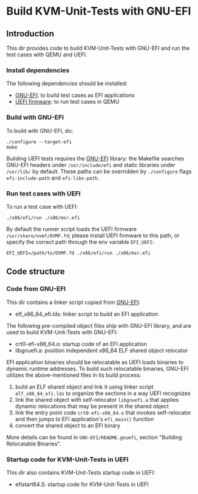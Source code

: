 # Build KVM-Unit-Tests with GNU-EFI

## Introduction

This dir provides code to build KVM-Unit-Tests with GNU-EFI and run the test
cases with QEMU and UEFI.

### Install dependencies

The following dependencies should be installed:

- [GNU-EFI](https://sourceforge.net/projects/gnu-efi): to build test cases as
  EFI applications
- [UEFI firmware](https://github.com/tianocore/edk2): to run test cases in QEMU

### Build with GNU-EFI

To build with GNU-EFI, do:

    ./configure --target-efi
    make

Building UEFI tests requires the
[GNU-EFI](https://sourceforge.net/projects/gnu-efi) library: the Makefile
searches GNU-EFI headers under `/usr/include/efi` and static libraries under
`/usr/lib/` by default. These paths can be overridden by `./configure` flags
`efi-include-path` and `efi-libs-path`.

### Run test cases with UEFI

To run a test case with UEFI:

    ./x86/efi/run ./x86/msr.efi

By default the runner script loads the UEFI firmware `/usr/share/ovmf/OVMF.fd`;
please install UEFI firmware to this path, or specify the correct path through
the env variable `EFI_UEFI`:

    EFI_UEFI=/path/to/OVMF.fd ./x86/efi/run ./x86/msr.efi

## Code structure

### Code from GNU-EFI

This dir contains a linker script copied from
[GNU-EFI](https://sourceforge.net/projects/gnu-efi/):
   - elf_x86_64_efi.lds: linker script to build an EFI application

The following pre-compiled object files ship with GNU-EFI library, and are used
to build KVM-Unit-Tests with GNU-EFI:
   - crt0-efi-x86_64.o: startup code of an EFI application
   - libgnuefi.a: position independent x86_64 ELF shared object relocator

EFI application binaries should be relocatable as UEFI loads binaries to dynamic
runtime addresses. To build such relocatable binaries, GNU-EFI utilizes the
above-mentioned files in its build process:

   1. build an ELF shared object and link it using linker script
      `elf_x86_64_efi.lds` to organize the sections in a way UEFI recognizes
   2. link the shared object with self-relocator `libgnuefi.a` that applies
      dynamic relocations that may be present in the shared object
   3. link the entry point code `crt0-efi-x86_64.o` that invokes self-relocator
      and then jumps to EFI application's `efi_main()` function
   4. convert the shared object to an EFI binary

More details can be found in `GNU-EFI/README.gnuefi`, section "Building
Relocatable Binaries".

### Startup code for KVM-Unit-Tests in UEFI

This dir also contains KVM-Unit-Tests startup code in UEFI:
   - efistart64.S: startup code for KVM-Unit-Tests in UEFI

